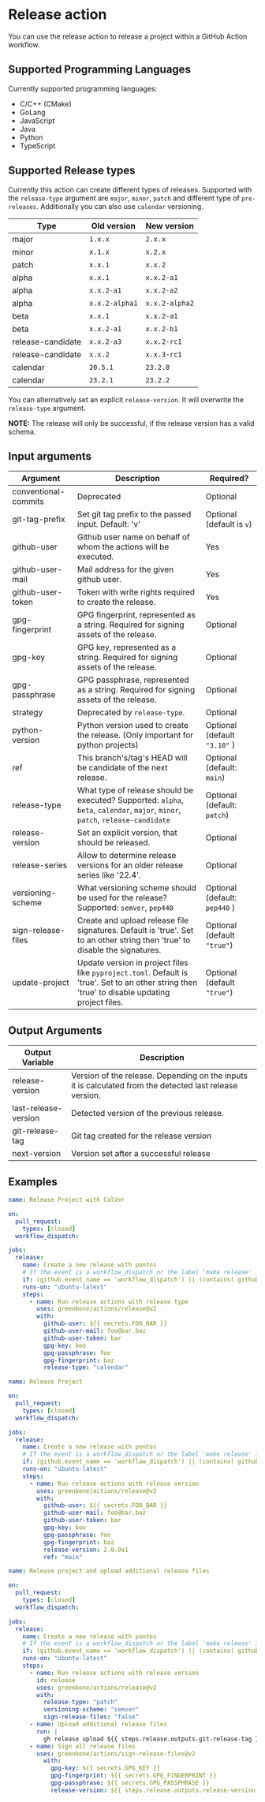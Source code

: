 # Release action

You can use the release action to release a project within a GitHub Action workflow.

## Supported Programming Languages

Currently supported programming languages:

* C/C++ (CMake)
* GoLang
* JavaScript
* Java
* Python
* TypeScript

## Supported Release types

Currently this action can create different types of releases.
Supported with the `release-type` argument are `major`, `minor`, `patch` and different type of `pre-releases`. Additionally you can also use `calendar` versioning.

| Type              | Old version      | New version      |
|-------------------|------------------|------------------|
| major             |      `1.x.x`     |      `2.x.x`     |
| minor             |      `x.1.x`     |      `x.2.x`     |
| patch             |      `x.x.1`     |      `x.x.2`     |
| alpha             |      `x.x.1`     |   `x.x.2-a1`     |
| alpha             |   `x.x.2-a1`     |   `x.x.2-a2`     |
| alpha             |   `x.x.2-alpha1` |   `x.x.2-alpha2` |
| beta              |      `x.x.1`     |   `x.x.2-a1`     |
| beta              |   `x.x.2-a1`     |   `x.x.2-b1`     |
| release-candidate |   `x.x.2-a3`     |  `x.x.2-rc1`     |
| release-candidate |      `x.x.2`     |  `x.x.3-rc1`     |
| calendar          |     `20.5.1`     |     `23.2.0`     |
| calendar          |     `23.2.1`     |     `23.2.2`     |

You can alternatively set an explicit `release-version`. It will overwrite the `release-type` argument.

**NOTE:** The release will only be successful, if the release version has a valid schema.

## Input arguments

| Argument             | Description                                                                                                                     | Required? |
|----------------------|---------------------------------------------------------------------------------------------------------------------------------|-----------|
| conventional-commits | Deprecated                                                                                                                      | Optional  |
| git-tag-prefix      | Set git tag prefix to the passed input. Default: 'v'                                                                             | Optional (default is `v`) |
| github-user          | Github user name on behalf of whom the actions will be executed.                                                                | Yes       |
| github-user-mail     | Mail address for the given github user.                                                                                         | Yes       |
| github-user-token    | Token with write rights required to create the release.                                                                         | Yes       |
| gpg-fingerprint      | GPG fingerprint, represented as a string. Required for signing assets of the release.                                           | Optional  |
| gpg-key              | GPG key, represented as a string. Required for signing assets of the release.                                                   | Optional  |
| gpg-passphrase       | GPG passphrase, represented as a string. Required for signing assets of the release.                                            | Optional  |
| strategy             | Deprecated by `release-type`.                                                                                                   | Optional  |
| python-version       | Python version used to create the release. (Only important for python projects)                                                 | Optional (default `"3.10"` ) |
| ref                  | This branch's/tag's HEAD will be candidate of the next release.                                                                 | Optional (default: `main`) |
| release-type         | What type of release should be executed? Supported: `alpha`, `beta`, `calendar`, `major`, `minor`, `patch`, `release-candidate` | Optional (default: `patch`) |
| release-version      | Set an explicit version, that should be released.                                                                               | Optional  |
| release-series  | Allow to determine release versions for an older release series like '22.4'. | Optional | None |
| versioning-scheme    | What versioning scheme should be used for the release? Supported: `semver`, `pep440`                                            | Optional (default: `pep440` ) |
| sign-release-files | Create and upload release file signatures. Default is 'true'. Set to an other string then 'true' to disable the signatures. | Optional (default `"true"`) |
| update-project | Update version in project files like `pyproject.toml`. Default is 'true'. Set to an other string then 'true' to disable updating project files. |  Optional (default `"true"`) |

## Output Arguments

|Output Variable|Description|
|---------------|-----------|
| release-version      | Version of the release. Depending on the inputs it is calculated from the detected last release version. |
| last-release-version | Detected version of the previous release. |
| git-release-tag      | Git tag created for the release version |
| next-version         | Version set after a successful release |


## Examples

```yml
name: Release Project with CalVer

on:
  pull_request:
    types: [closed]
  workflow_dispatch:

jobs:
  release:
    name: Create a new release with pontos
    # If the event is a workflow_dispatch or the label 'make release' is set and PR is closed because of a merge
    if: (github.event_name == 'workflow_dispatch') || (contains( github.event.pull_request.labels.*.name, 'make release') && github.event.pull_request.merged == true)
    runs-on: "ubuntu-latest"
    steps:
      - name: Run release actions with release type
        uses: greenbone/actions/release@v2
        with:
          github-user: ${{ secrets.FOO_BAR }}
          github-user-mail: foo@bar.baz
          github-user-token: bar
          gpg-key: boo
          gpg-passphrase: foo
          gpg-fingerprint: baz
          release-type: "calendar"
```

```yml
name: Release Project

on:
  pull_request:
    types: [closed]
  workflow_dispatch:

jobs:
  release:
    name: Create a new release with pontos
    # If the event is a workflow_dispatch or the label 'make release' is set and PR is closed because of a merge
    if: (github.event_name == 'workflow_dispatch') || (contains( github.event.pull_request.labels.*.name, 'make release') && github.event.pull_request.merged == true)
    runs-on: "ubuntu-latest"
    steps:
      - name: Run release actions with release version
        uses: greenbone/actions/release@v2
        with:
          github-user: ${{ secrets.FOO_BAR }}
          github-user-mail: foo@bar.baz
          github-user-token: bar
          gpg-key: boo
          gpg-passphrase: foo
          gpg-fingerprint: baz
          release-version: 2.0.0a1
          ref: "main"
```

```yml
name: Release project and upload additional release files

on:
  pull_request:
    types: [closed]
  workflow_dispatch:

jobs:
  release:
    name: Create a new release with pontos
    # If the event is a workflow_dispatch or the label 'make release' is set and PR is closed because of a merge
    if: (github.event_name == 'workflow_dispatch') || (contains( github.event.pull_request.labels.*.name, 'make release') && github.event.pull_request.merged == true)
    runs-on: "ubuntu-latest"
    steps:
      - name: Run release actions with release version
        id: release
        uses: greenbone/actions/release@v2
        with:
          release-type: "patch"
          versioning-scheme: "semver"
          sign-release-files: "false"
      - name: Upload additional release files
        run: |
          gh release upload ${{ steps.release.outputs.git-release-tag }} some_files/*
      - name: Sign all release files
        uses: greenbone/actions/sign-release-files@v2
          with:
            gpg-key: ${{ secrets.GPG_KEY }}
            gpg-fingerprint: ${{ secrets.GPG_FINGERPRINT }}
            gpg-passphrase: ${{ secrets.GPG_PASSPHRASE }}
            release-version: ${{ steps.release.outputs.release-version }}
```
